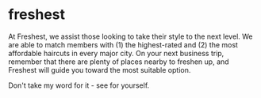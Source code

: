 # freshest

At Freshest, we assist those looking to take their style to the next level. We are able to match members with (1) the highest-rated and (2) the most affordable haircuts in every major city. On your next business trip, remember that there are plenty of places nearby to freshen up, and Freshest will guide you toward the most suitable option.

Don't take my word for it - see for yourself.
